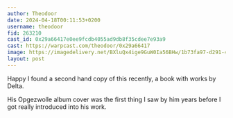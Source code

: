 ```yaml
---
author: Theodoor
date: 2024-04-18T00:11:53+0200
username: theodoor
fid: 263210
cast_id: 0x29a66417e0ee9fcdb4055ad9db8f35cdee7e93a9
cast: https://warpcast.com/theodoor/0x29a66417
image: https://imagedelivery.net/BXluQx4ige9GuW0Ia56BHw/1b73fa97-d291-4fbc-929d-948b93f3ac00/original
layout: post
---
```

Happy I found a second hand copy of this recently, a book with works by Delta.  
  
His Opgezwolle album cover was the first thing I saw by him years before I got really introduced into his work.  

<img src='https://imagedelivery.net/BXluQx4ige9GuW0Ia56BHw/1b73fa97-d291-4fbc-929d-948b93f3ac00/original' alt='' referrerpolicy='no-referrer'/>
<img src='https://imagedelivery.net/BXluQx4ige9GuW0Ia56BHw/908db5eb-e8f7-49d4-d819-fb86e63c1a00/original' alt='' referrerpolicy='no-referrer'/>